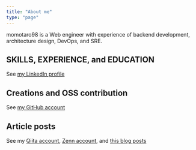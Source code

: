 ```yaml
---
title: "About me"
type: "page"
---
```


momotaro98 is a Web engineer with experience of backend development, architecture design, DevOps, and SRE.

## SKILLS, EXPERIENCE, and EDUCATION

See [my LinkedIn profile](https://www.linkedin.com/in/shintaro-a-8382b2118/)

## Creations and OSS contribution

See [my GitHub account](https://github.com/momotaro98)

## Article posts

See my [Qiita account](https://qiita.com/momotaro98), [Zenn account](https://zenn.dev/momotaro98), and [this blog posts](https://momotaro98.github.io/posts/)
